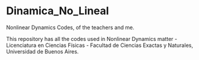 # Dinamica_No_Lineal
Nonlinear Dynamics Codes, of the teachers and me.

This repository has all the codes used in Nonlinear Dynamics matter - Licenciatura en Ciencias Físicas - Facultad de Ciencias Exactas y Naturales, Universidad de Buenos Aires.
